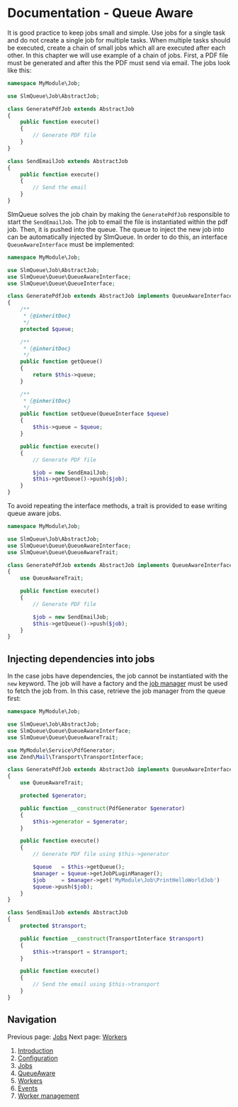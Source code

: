 Documentation - Queue Aware
====================

It is good practice to keep jobs small and simple. Use jobs for a single task and do not create a single job for multiple
tasks. When multiple tasks should be executed, create a chain of small jobs which all are executed after each other. In
this chapter we will use example of a chain of jobs. First, a PDF file must be generated and after this the PDF must
send via email. The jobs look like this:

```php
namespace MyModule\Job;

use SlmQueue\Job\AbstractJob;

class GeneratePdfJob extends AbstractJob
{
    public function execute()
    {
        // Generate PDF file
    }
}

class SendEmailJob extends AbstractJob
{
    public function execute()
    {
        // Send the email
    }
}
```

SlmQueue solves the job chain by making the `GeneratePdfJob` responsible to start the `SendEmailJob`. The job to
email the file is instantiated within the pdf job. Then, it is pushed into the queue. The queue to inject the new
job into can be automatically injected by SlmQueue. In order to do this, an interface `QueueAwareInterface` must
be implemented:

```php
namespace MyModule\Job;

use SlmQueue\Job\AbstractJob;
use SlmQueue\Queue\QueueAwareInterface;
use SlmQueue\Queue\QueueInterface;

class GeneratePdfJob extends AbstractJob implements QueueAwareInterface
{
    /**
     * {@inheritDoc}
     */
    protected $queue;

    /**
     * {@inheritDoc}
     */
    public function getQueue()
    {
        return $this->queue;
    }

    /**
     * {@inheritDoc}
     */
    public function setQueue(QueueInterface $queue)
    {
        $this->queue = $queue;
    }

    public function execute()
    {
        // Generate PDF file

        $job = new SendEmailJob;
        $this->getQueue()->push($job);
    }
}
```

To avoid repeating the interface methods, a trait is provided to ease writing queue aware jobs.

```php
namespace MyModule\Job;

use SlmQueue\Job\AbstractJob;
use SlmQueue\Queue\QueueAwareInterface;
use SlmQueue\Queue\QueueAwareTrait;

class GeneratePdfJob extends AbstractJob implements QueueAwareInterface
{
    use QueueAwareTrait;

    public function execute()
    {
        // Generate PDF file

        $job = new SendEmailJob;
        $this->getQueue()->push($job);
    }
}
```

Injecting dependencies into jobs
--------------------------------

In the case jobs have dependencies, the job cannot be instantiated with the `new` keyword. The job will have a factory
and the [job manager](3.Jobs.md) must be used to fetch the job from. In this case, retrieve the job manager from the queue first:

```php
namespace MyModule\Job;

use SlmQueue\Job\AbstractJob;
use SlmQueue\Queue\QueueAwareInterface;
use SlmQueue\Queue\QueueAwareTrait;

use MyModule\Service\PdfGenerator;
use Zend\Mail\Transport\TransportInterface;

class GeneratePdfJob extends AbstractJob implements QueueAwareInterface
{
    use QueueAwareTrait;

    protected $generator;

    public function __construct(PdfGenerator $generator)
    {
        $this->generator = $generator;
    }

    public function execute()
    {
        // Generate PDF file using $this->generator

        $queue   = $this->getQueue();
        $manager = $queue->getJobPLuginManager();
        $job     = $manager->get('MyModule\Job\PrintHelloWorldJob')
        $queue->push($job);
    }
}

class SendEmailJob extends AbstractJob
{
    protected $transport;

    public function __construct(TransportInterface $transport)
    {
        $this->transport = $transport;
    }

    public function execute()
    {
        // Send the email using $this->transport
    }
}
```

Navigation
----------

Previous page: [Jobs](3.Jobs.md)
Next page: [Workers](5.Workers.md)

1. [Introduction](1.Introduction.md)
2. [Configuration](2.Configuration.md)
3. [Jobs](3.Jobs.md)
4. [QueueAware](4.QueueAware.md)
5. [Workers](5.Workers.md)
6. [Events](6.Events.md)
7. [Worker management](7.WorkerManagement.md)
